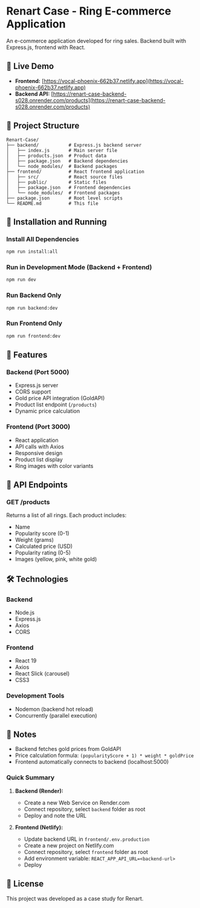 # Renart Case - Ring E-commerce Application

An e-commerce application developed for ring sales. Backend built with Express.js, frontend with React.

## 🚀 Live Demo

- **Frontend:** [https://vocal-phoenix-662b37.netlify.app](https://vocal-phoenix-662b37.netlify.app)
- **Backend API:** [https://renart-case-backend-s028.onrender.com/products](https://renart-case-backend-s028.onrender.com/products)

## 📁 Project Structure

```
Renart-Case/
├── backend/           # Express.js backend server
│   ├── index.js       # Main server file
│   ├── products.json  # Product data
│   ├── package.json   # Backend dependencies
│   └── node_modules/  # Backend packages
├── frontend/          # React frontend application
│   ├── src/           # React source files
│   ├── public/        # Static files
│   ├── package.json   # Frontend dependencies
│   └── node_modules/  # Frontend packages
├── package.json       # Root level scripts
└── README.md          # This file
```

## 🚀 Installation and Running

### Install All Dependencies

```bash
npm run install:all
```

### Run in Development Mode (Backend + Frontend)

```bash
npm run dev
```

### Run Backend Only

```bash
npm run backend:dev
```

### Run Frontend Only

```bash
npm run frontend:dev
```

## 🔧 Features

### Backend (Port 5000)

- Express.js server
- CORS support
- Gold price API integration (GoldAPI)
- Product list endpoint (`/products`)
- Dynamic price calculation

### Frontend (Port 3000)

- React application
- API calls with Axios
- Responsive design
- Product list display
- Ring images with color variants

## 📡 API Endpoints

### GET /products

Returns a list of all rings. Each product includes:

- Name
- Popularity score (0-1)
- Weight (grams)
- Calculated price (USD)
- Popularity rating (0-5)
- Images (yellow, pink, white gold)

## 🛠 Technologies

### Backend

- Node.js
- Express.js
- Axios
- CORS

### Frontend

- React 19
- Axios
- React Slick (carousel)
- CSS3

### Development Tools

- Nodemon (backend hot reload)
- Concurrently (parallel execution)

## 📝 Notes

- Backend fetches gold prices from GoldAPI
- Price calculation formula: `(popularityScore + 1) * weight * goldPrice`
- Frontend automatically connects to backend (localhost:5000)

### Quick Summary

1. **Backend (Render):**

   - Create a new Web Service on Render.com
   - Connect repository, select `backend` folder as root
   - Deploy and note the URL

2. **Frontend (Netlify):**
   - Update backend URL in `frontend/.env.production`
   - Create a new project on Netlify.com
   - Connect repository, select `frontend` folder as root
   - Add environment variable: `REACT_APP_API_URL=<backend-url>`
   - Deploy

## 📄 License

This project was developed as a case study for Renart.
